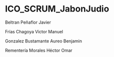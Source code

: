 # ICO_SCRUM_JabonJudio

Beltran Peñaflor Javier 

Frías Chagoya Victor Manuel 

Gonzalez Bustamante Aureo Benjamin

Rementería Morales Héctor Omar
